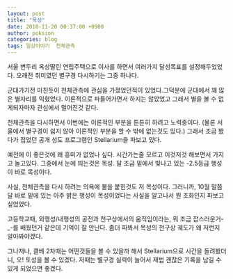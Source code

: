 ```yaml
---
layout: post
title: "목성"
date: 2010-11-20 00:37:00 +0900
author: poksion
categories: blog
tags: 일상이야기  천체관측
---
```


서울 변두리 옥상딸린 연립주택으로 이사를 하면서 여러가지 달성목표를 설정해두었었다. 오래전 취미였던 별구경 다시하기는 그중 하나다.

군대가기전 미친듯이 천체관측에 관심을 가졌었던적이 있었다.그덕분에 군대에서 꽤 많은 별자리를 익혔었다. 이론적으로 파들어가면서 하지는 않았었고 그래서 별을 볼 수 없게되자마자 관심에서 멀어진것 같다.

천체관측을 다시하면서 이번에는 이론적인 부분을 튼튼히 하려고 노력중이다. (물론 서울에서 별구경이 쉽지 않아 이론적인 부분을 할 수 밖에 없는것도 있다.) 그래서 조금 봤다가 접었던 공개 성도 프로그램인 Stellarium을 파보고 있다.

예전에 이 좋은것에 왜 흥미가 없었나 싶다. 시간가는줄 모르고 이것저것 해보면서 가지고 놀고있다. 그중에서 눈에 띄는것은 목성. 달 조금 밑에서 빛나고 있는 -2.5등급 행성이 바로 목성이다.

사실, 천체관측을 다시 하려는 의욕에 불을 붙힌것도 저 목성이다. 그러니까, 10월 말쯤 달 바로 밑에 있는 아주 밝은 행성이 목성이었다는 사실을 알고나서 뭔 조화인지 파보고 싶었었다.

고등학교때, 외행성/내행성의 공전과 천구상에서의 움직임이라는, 뭐 조금 잡스러운거-_-를 배웠던거 같은데 기억이 잘 안난다. 좀더 파봐서 목성의 천구상 궤도가 왜 저런지 알아봐야겠다.

그나저나, 클베 2차때는 어떤것들을 볼 수 있을까 해서 Stellarium으로 시간을 돌려봤더니, 오! 토성을 볼 수 있겠다. 저때는 별구경 실력이 늘어서 제법 괜찮은 기록을 남길 수 있게 되었으면 좋겠다.

